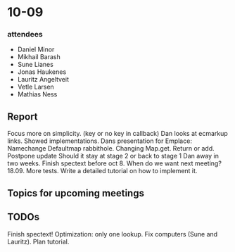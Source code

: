 # 10-09

### attendees
- Daniel Minor
- Mikhail Barash
- Sune Lianes
- Jonas Haukenes
- Lauritz Angeltveit
- Vetle Larsen
- Mathias Ness

## Report

Focus more on simplicity. (key or no key in callback)
Dan looks at ecmarkup links.
Showed implementations.
Dans presentation for Emplace:
	Namechange
	Defaultmap rabbithole.
	Changing Map.get. Return or add.
	Postpone update
	Should it stay at stage 2 or back to stage 1
Dan away in two weeks.
Finish spectext before oct 8.
When do we want next meeting? 18.09.
More tests.
Write a detailed tutorial on how to implement it.


## Topics for upcoming meetings

## TODOs

Finish spectext!
Optimization: only one lookup.
Fix computers (Sune and Lauritz).
Plan tutorial.

